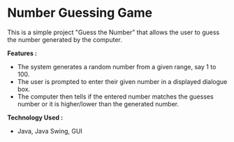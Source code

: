 # Number Guessing Game 

This is a simple project "Guess the Number" that allows the user to guess the number generated by the computer.

**Features :**
- The system generates a random number from a given range, say 1 to 100.
- The user is prompted to enter their given number in a displayed dialogue box.
- The computer then tells if the entered number matches the guesses number or it is higher/lower than the generated number.

**Technology Used :**
- Java, Java Swing, GUI
